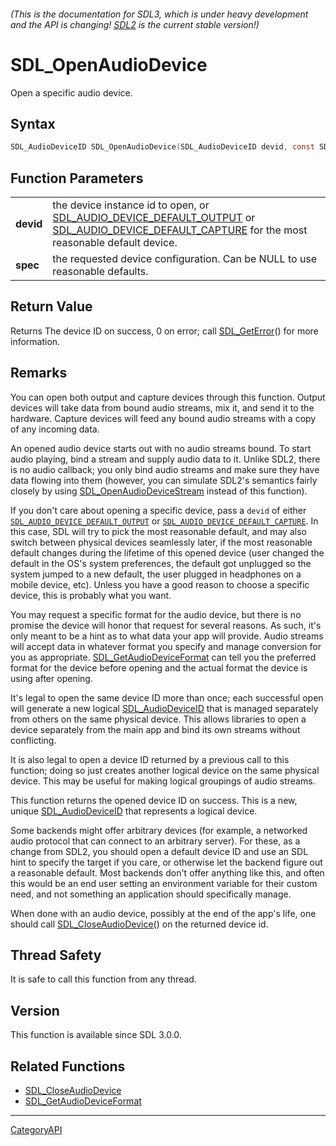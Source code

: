 ###### (This is the documentation for SDL3, which is under heavy development and the API is changing! [SDL2](https://wiki.libsdl.org/SDL2/) is the current stable version!)
# SDL_OpenAudioDevice

Open a specific audio device.

## Syntax

```c
SDL_AudioDeviceID SDL_OpenAudioDevice(SDL_AudioDeviceID devid, const SDL_AudioSpec *spec);

```

## Function Parameters

|               |                                                                                                                                                                                                                       |
| ------------- | --------------------------------------------------------------------------------------------------------------------------------------------------------------------------------------------------------------------- |
| **devid**     | the device instance id to open, or [SDL_AUDIO_DEVICE_DEFAULT_OUTPUT](SDL_AUDIO_DEVICE_DEFAULT_OUTPUT) or [SDL_AUDIO_DEVICE_DEFAULT_CAPTURE](SDL_AUDIO_DEVICE_DEFAULT_CAPTURE) for the most reasonable default device. |
| **spec**      | the requested device configuration. Can be NULL to use reasonable defaults.                                                                                                                                           |

## Return Value

Returns The device ID on success, 0 on error; call
[SDL_GetError](SDL_GetError)() for more information.

## Remarks

You can open both output and capture devices through this function. Output
devices will take data from bound audio streams, mix it, and send it to the
hardware. Capture devices will feed any bound audio streams with a copy of
any incoming data.

An opened audio device starts out with no audio streams bound. To start
audio playing, bind a stream and supply audio data to it. Unlike SDL2,
there is no audio callback; you only bind audio streams and make sure they
have data flowing into them (however, you can simulate SDL2's semantics
fairly closely by using
[SDL_OpenAudioDeviceStream](SDL_OpenAudioDeviceStream) instead of this
function).

If you don't care about opening a specific device, pass a `devid` of either
[`SDL_AUDIO_DEVICE_DEFAULT_OUTPUT`](SDL_AUDIO_DEVICE_DEFAULT_OUTPUT) or
[`SDL_AUDIO_DEVICE_DEFAULT_CAPTURE`](SDL_AUDIO_DEVICE_DEFAULT_CAPTURE). In
this case, SDL will try to pick the most reasonable default, and may also
switch between physical devices seamlessly later, if the most reasonable
default changes during the lifetime of this opened device (user changed the
default in the OS's system preferences, the default got unplugged so the
system jumped to a new default, the user plugged in headphones on a mobile
device, etc). Unless you have a good reason to choose a specific device,
this is probably what you want.

You may request a specific format for the audio device, but there is no
promise the device will honor that request for several reasons. As such,
it's only meant to be a hint as to what data your app will provide. Audio
streams will accept data in whatever format you specify and manage
conversion for you as appropriate.
[SDL_GetAudioDeviceFormat](SDL_GetAudioDeviceFormat) can tell you the
preferred format for the device before opening and the actual format the
device is using after opening.

It's legal to open the same device ID more than once; each successful open
will generate a new logical [SDL_AudioDeviceID](SDL_AudioDeviceID) that is
managed separately from others on the same physical device. This allows
libraries to open a device separately from the main app and bind its own
streams without conflicting.

It is also legal to open a device ID returned by a previous call to this
function; doing so just creates another logical device on the same physical
device. This may be useful for making logical groupings of audio streams.

This function returns the opened device ID on success. This is a new,
unique [SDL_AudioDeviceID](SDL_AudioDeviceID) that represents a logical
device.

Some backends might offer arbitrary devices (for example, a networked audio
protocol that can connect to an arbitrary server). For these, as a change
from SDL2, you should open a default device ID and use an SDL hint to
specify the target if you care, or otherwise let the backend figure out a
reasonable default. Most backends don't offer anything like this, and often
this would be an end user setting an environment variable for their custom
need, and not something an application should specifically manage.

When done with an audio device, possibly at the end of the app's life, one
should call [SDL_CloseAudioDevice](SDL_CloseAudioDevice)() on the returned
device id.

## Thread Safety

It is safe to call this function from any thread.

## Version

This function is available since SDL 3.0.0.

## Related Functions

* [SDL_CloseAudioDevice](SDL_CloseAudioDevice)
* [SDL_GetAudioDeviceFormat](SDL_GetAudioDeviceFormat)

----
[CategoryAPI](CategoryAPI)

